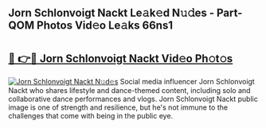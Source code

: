 ## Jorn Schlonvoigt Nackt Le𝚊k𝚎d N𝚞𝚍es - Part-QOM Photos Vid𝚎o Le𝚊ks 66ns1

# <h2><a href="http://fb6p3j.evod.top/?m=Jorn+Schlonvoigt+Nackt">🔗 👉🔴 Jorn Schlonvoigt Nackt Vid𝚎o Ph𝚘t𝚘s</a></h2>

[![Jorn Schlonvoigt Nackt N𝚞d𝚎s](https://i.imgur.com/8V9OHl7.gif)](http://fb6p3j.evod.top/?m=Jorn+Schlonvoigt+Nackt)
Social media influencer Jorn Schlonvoigt Nackt who shares lifestyle and dance-themed content, including solo and collaborative dance performances and vlogs. Jorn Schlonvoigt Nackt public image is one of strength and resilience, but he's not immune to the challenges that come with being in the public eye. 
